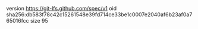 version https://git-lfs.github.com/spec/v1
oid sha256:db583f78c42c15261548e39fd714ce33be1c0007e2040af6b23af0a765016fcc
size 95
